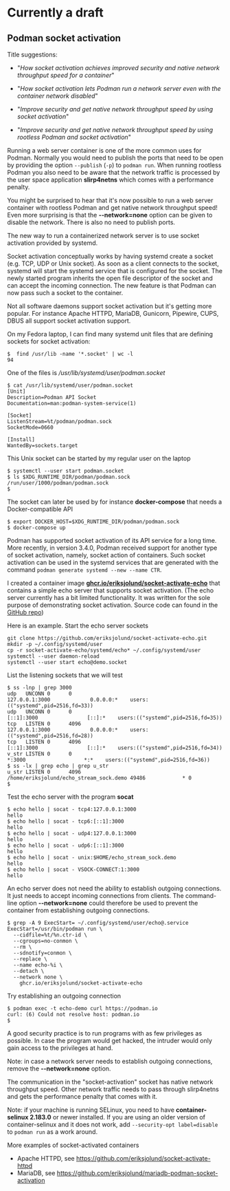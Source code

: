 # Currently a draft
## Podman socket activation

Title suggestions:

* "_How socket activation achieves improved security and native network throughput speed for a container_"

* "_How socket activation lets Podman run a network server even with the container network disabled_"

* "_Improve security and get native network throughput speed by using socket activation_"

* "_Improve security and get native network throughput speed by using rootless Podman and socket activation_"

Running a web server container is one of the more common uses for Podman. Normally you
would need to publish the ports that need to be open by providing the option `--publish` (`-p`) to `podman run`.
When running rootless Podman you also need to be aware that the network traffic is processed
by the user space application __slirp4netns__ which comes with a performance penalty.

You might be surprised to hear that it's now possible to run a web server container with rootless Podman and
get native network throughput speed! Even more surprising is that the __--network=none__ option can be given to disable the network.
There is also no need to publish ports.

The new way to run a containerized network server is to use socket activation provided by systemd.

Socket activation conceptually works by having systemd create a socket (e.g. TCP, UDP or Unix socket). As soon as
a client connects to the socket, systemd will start the systemd service that is configured for the socket.
The newly started program inherits the open file descriptor of the socket and can accept the incoming connection.
The new feature is that Podman can now pass such a socket to the container.

Not all software daemons support socket activation but it's getting more popular.
For instance Apache HTTPD, MariaDB, Gunicorn, Pipewire, CUPS, DBUS all support socket activation support.

On my Fedora laptop, I can find many systemd unit files that are defining sockets for socket activation:

```
$  find /usr/lib -name '*.socket' | wc -l
94
```

One of the files is _/usr/lib/systemd/user/podman.socket_

```
$ cat /usr/lib/systemd/user/podman.socket
[Unit]
Description=Podman API Socket
Documentation=man:podman-system-service(1)

[Socket]
ListenStream=%t/podman/podman.sock
SocketMode=0660

[Install]
WantedBy=sockets.target
```

This Unix socket can be started by my regular user on the laptop

```
$ systemctl --user start podman.socket
$ ls $XDG_RUNTIME_DIR/podman/podman.sock
/run/user/1000/podman/podman.sock
$
```
The socket can later be used by for instance __docker-compose__ that needs a Docker-compatible API

```
$ export DOCKER_HOST=$XDG_RUNTIME_DIR/podman/podman.sock
$ docker-compose up
```

Podman has supported socket activation of its API service for a long time.
More recently, in version 3.4.0, Podman received support for another type of socket activation, namely, socket action
of containers. Such socket activation can be used in the systemd services that are generated with
the command `podman generate systemd --new --name CTR`.

I created a container image [__ghcr.io/eriksjolund/socket-activate-echo__](https://github.com/eriksjolund/socket-activate-echo/pkgs/container/socket-activate-echo)
that contains a simple echo server that supports socket activation. (The echo server currently has a bit limited functionality. It was written for the
sole purpose of demonstrating socket activation. Source code can found in the [GitHub repo](https://github.com/eriksjolund/socket-activate-echo/))

Here is an example. Start the echo server sockets

```
git clone https://github.com/eriksjolund/socket-activate-echo.git
mkdir -p ~/.config/systemd/user
cp -r socket-activate-echo/systemd/echo* ~/.config/systemd/user
systemctl --user daemon-reload
systemctl --user start echo@demo.socket
```

List the listening sockets that we will test

```
$ ss -lnp | grep 3000
udp   UNCONN 0      0                                       127.0.0.1:3000             0.0.0.0:*    users:(("systemd",pid=2516,fd=33))
udp   UNCONN 0      0                                           [::1]:3000                [::]:*    users:(("systemd",pid=2516,fd=35))
tcp   LISTEN 0      4096                                    127.0.0.1:3000             0.0.0.0:*    users:(("systemd",pid=2516,fd=28))
tcp   LISTEN 0      4096                                        [::1]:3000                [::]:*    users:(("systemd",pid=2516,fd=34))
v_str LISTEN 0      0                                               *:3000                   *:*    users:(("systemd",pid=2516,fd=36))
$ ss -lx | grep echo | grep u_str
u_str LISTEN 0      4096          /home/eriksjolund/echo_stream_sock.demo 49486            * 0
$
```

Test the echo server with the program __socat__

```
$ echo hello | socat - tcp4:127.0.0.1:3000
hello
$ echo hello | socat - tcp6:[::1]:3000
hello
$ echo hello | socat - udp4:127.0.0.1:3000
hello
$ echo hello | socat - udp6:[::1]:3000
hello
$ echo hello | socat - unix:$HOME/echo_stream_sock.demo
hello
$ echo hello | socat - VSOCK-CONNECT:1:3000
hello
```

An echo server does not need the ability to establish outgoing connections. It just needs to accept incoming connections from clients.
The command-line option __--network=none__ could therefore be used to prevent the container from establishing outgoing connections.

```
$ grep -A 9 ExecStart= ~/.config/systemd/user/echo@.service
ExecStart=/usr/bin/podman run \
  --cidfile=%t/%n.ctr-id \
  --cgroups=no-conmon \
  --rm \
  --sdnotify=conmon \
  --replace \
  --name echo-%i \
  --detach \
  --network none \
    ghcr.io/eriksjolund/socket-activate-echo
```

Try establishing an outgoing connection

```
$ podman exec -t echo-demo curl https://podman.io
curl: (6) Could not resolve host: podman.io
$
```

A good security practice is to run programs with as few privileges as possible. In case the program would get hacked, the intruder would only
gain access to the privileges at hand.

Note: in case a network server needs to establish outgoing connections, remove the __--network=none__ option.

The communication in the "socket-activation" socket has native network throughput speed. Other network traffic needs to pass through slirp4netns and gets the performance penalty that comes with it.

Note: if your machine is running SELinux, you need to have __container-selinux  2.183.0__ or newer installed.
If you are using an older version of container-selinux and it does not work, add `--security-opt label=disable` to `podman run` as a work around.

More examples of socket-activated containers

* Apache HTTPD, see https://github.com/eriksjolund/socket-activate-httpd
* MariaDB, see https://github.com/eriksjolund/mariadb-podman-socket-activation
